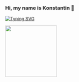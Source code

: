 

### Hi, my name is Konstantin 👋

[![Typing SVG](https://readme-typing-svg.herokuapp.com?font=Press+Start+1P&pause=1000&color=4E5BD4FB&background=FF6F7800&width=435&lines=Software+development;Machine+learning;Data+engineering)](https://git.io/typing-svg)

[<img height=165 src="https://github-readme-stats.vercel.app/api/top-langs/?username=selysse&layout=compact&&theme=dracula&hide=C&&hide_border=true" />](https://www.youtube.com/watch?v=J---aiyznGQ?autoplay=1)

<!--
**selysse/selysse** is a ✨ _special_ ✨ repository because its `README.md` (this file) appears on your GitHub profile.


Here are some ideas to get you started:

- 🔭 I’m currently working on ...
- 🌱 I’m currently learning ...
- 👯 I’m looking to collaborate on ...
- 🤔 I’m looking for help with ...
- 💬 Ask me about ...
- 📫 How to reach me: ...
- 😄 Pronouns: ...
- ⚡ Fun fact: ...
-->
